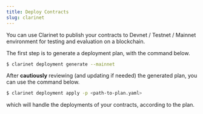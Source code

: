 ```yaml
---
title: Deploy Contracts
slug: clarinet
---
```


You can use Clarinet to publish your contracts to Devnet / Testnet / Mainnet environment for  testing and evaluation on a blockchain.

The first step is to generate a deployment plan, with the command below.

```bash
$ clarinet deployment generate --mainnet
```

After **cautiously** reviewing (and updating if needed) the generated plan, you can use the command below.

```bash
$ clarinet deployment apply -p <path-to-plan.yaml>
```

which will handle the deployments of your contracts, according to the plan.


